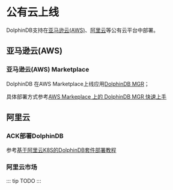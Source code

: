 # 公有云上线

DolphinDB支持在[亚马逊云(AWS)](https://aws.amazon.com/marketplace/pp/prodview-6j7wqm5tobvko?sr=0-1&ref_=beagle&applicationId=AWSMPContessa)、[阿里云](https://cn.aliyun.com/)等公有云平台中部署。

## 亚马逊云(AWS)

### 亚马逊云(AWS) Marketplace
DolphinDB 在AWS Marketplace上线应用[DolphinDB MGR](https://aws.amazon.com/marketplace/pp/prodview-6j7wqm5tobvko?sr=0-1&ref_=beagle&applicationId=AWSMPContessa)；

具体部署方式参考[AWS Markeplace 上的 DolphinDB MGR 快速上手](https://github.com/dolphindb/dolphindb-k8s/blob/master/k8s_deployment_in_AWS.md)


## 阿里云

### ACK部署DolphinDB

参考[基于阿里云K8S的DolphinDB套件部署教程](https://github.com/dolphindb/dolphindb-k8s/blob/master/k8s_deployment_in_Aliyun.md)
### 阿里云市场

::: tip
TODO
:::
